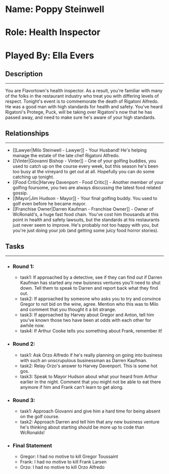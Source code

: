 # Name: Poppy Steinwell
# Role: Health Inspector
# Played By: Ella Evers

## Description
---
You are Flavortown's health inspector. As a result, you're familiar with many of the folks in the restaurant industry who treat you with differing levels of respect. Tonight's event is to commemorate the death of Rigatoni Alfredo. He was a good man with high standards for health and safety. You've heard Rigatoni's Protege, Puck, will be taking over Rigatoni's now that he has passed away, and need to make sure he's aware of your high standards.

## Relationships
---
- [[Lawyer|Milo Steinwell - Lawyer]]  - Your Husband! He's helping manage the estate of the late chef Rigatoni Alfredo.
- [[Vinter|Giovanni Bishop - Vinter]]  - One of your golfing buddies, you used to catch up on the course every week, but this season he's been too busy at the vineyard to get out at all. Hopefully you can do some catching up tonight.
- [[Food Critic|Harvey Davenport - Food Critic]]  - Another member of your golfing foursome, you two are always discussing the latest food related gossip.
- [[Mayor|Jim Hudson - Mayor]]  - Your final golfing buddy. You used to golf even before he became mayor.
- [[Franchise Owner|Darren Kaufman - Franchise Owner]] - Owner of WcRonald's, a huge fast food chain. You've cost him thousands at this point in health and safety lawsuits, but the standards at his restaurants just never seem to improve.  He's probably not too happy with you, but you're just doing your job (and getting some juicy food horror stories).


## Tasks
___
- ### Round 1:
	- task1: If approached by a detective, see if they can find out if Darren Kaufman has started any new buisness ventures you'll need to shut down.  Tell them to speak to Darren and report back what they find out.
	- task2: If approached by someone who asks you to try and convince Gregor to not bid on the wine, agree. Mention who this was to Milo and comment that you thought it a bit strange.
	- task3: If approached by Harvey about Gregor and Anton, tell him you've known those two have been at odds with each other for awhile now.
	- task4: If Arthur Cooke tells you something about Frank, remember it!
- ### Round 2:
	- task1: Ask Orzo Alfredo if he's really planning on going into business with such an unscrupulous businessman as Darren Kaufman.
	- task2: Relay Orzo's answer to Harvey Davenport. This is some hot gos.
	- task3: Speak to Mayor Hudson about what your heard from Arthur earlier in the night. Comment that you might not be able to eat there anymore if him and Frank can't learn to get along.
- ### Round 3:
	- task1: Approach Giovanni and give him a hard time for being absent on the golf course. 
	- task2: Approach Darren and tell him that any new business venture he's thinking about starting should be more up to code than WcRonalds!
- ### Final Statement
	- Gregor: I had no motive to kill Gregor Toussaint
	- Frank: I had no motive to kill Frank Larsen
	- Orzo: I had no motive to kill Orzo Alfredo
